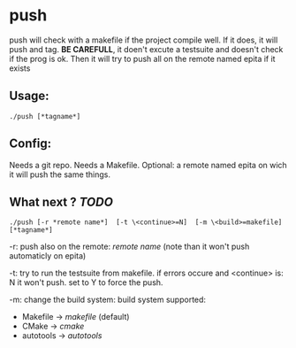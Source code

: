 # push
push will check with a makefile if the project compile well.
If it does, it will push and tag.
__BE CAREFULL__, it doen't excute a testsuite and doesn't check if the prog is ok.
Then it will try to push all on the remote named epita if it exists

## Usage:
  
    ./push [*tagname*]

## Config:
Needs a git repo.
Needs a Makefile.
Optional: a remote named epita on wich it will push the same things.

## What next ? *TODO*
    ./push [-r *remote name*]  [-t \<continue>=N]  [-m \<build>=makefile]  [*tagname*]

-r: push also on the remote: *remote name*
(note than it won't push automaticly on epita)

-t: try to run the testsuite from makefile.
if errors occure and \<continue> is: N it won't push.
set to Y to force the push.

-m: change the build system:
build system supported:
- Makefile -> *makefile* (default)
- CMake -> *cmake*
- autotools -> *autotools*
